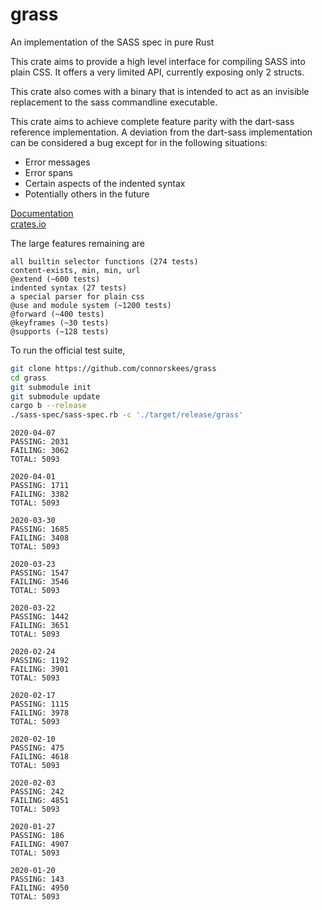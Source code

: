 # grass

An implementation of the SASS spec in pure Rust

This crate aims to provide a high level interface for compiling SASS into
plain CSS. It offers a very limited API, currently exposing only 2 structs.

This crate also comes with a binary that is intended to act as an invisible
replacement to the sass commandline executable.

This crate aims to achieve complete feature parity with the dart-sass reference
implementation. A deviation from the dart-sass implementation can be considered
a bug except for in the following situations:
 - Error messages
 - Error spans
 - Certain aspects of the indented syntax
 - Potentially others in the future

[Documentation](https://docs.rs/grass/)  
[crates.io](https://crates.io/crates/grass)

The large features remaining are
```
all builtin selector functions (274 tests)
content-exists, min, min, url
@extend (~600 tests)
indented syntax (27 tests)
a special parser for plain css
@use and module system (~1200 tests)
@forward (~400 tests)
@keyframes (~30 tests)
@supports (~128 tests)
```

To run the official test suite,

```bash
git clone https://github.com/connorskees/grass
cd grass
git submodule init
git submodule update
cargo b --release
./sass-spec/sass-spec.rb -c './target/release/grass'
```

```
2020-04-07
PASSING: 2031
FAILING: 3062
TOTAL: 5093
```

```
2020-04-01
PASSING: 1711
FAILING: 3382
TOTAL: 5093
```

```
2020-03-30
PASSING: 1685
FAILING: 3408
TOTAL: 5093
```

```
2020-03-23
PASSING: 1547
FAILING: 3546
TOTAL: 5093
```

```
2020-03-22
PASSING: 1442
FAILING: 3651
TOTAL: 5093
```

```
2020-02-24
PASSING: 1192
FAILING: 3901
TOTAL: 5093
```

```
2020-02-17
PASSING: 1115
FAILING: 3978
TOTAL: 5093
```

```
2020-02-10
PASSING: 475
FAILING: 4618
TOTAL: 5093
```

```
2020-02-03
PASSING: 242
FAILING: 4851
TOTAL: 5093
```

```
2020-01-27
PASSING: 186
FAILING: 4907
TOTAL: 5093
```

```
2020-01-20
PASSING: 143
FAILING: 4950
TOTAL: 5093
```
